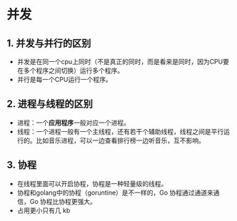# 并发

## 1. 并发与并行的区别
- 并发是在同一个cpu上同时（不是真正的同时，而是看来是同时，因为CPU要在多个程序之间切换）运行多个程序。
- 并行是每一个CPU运行一个程序。

## 2. 进程与线程的区别
- 进程：一个**应用程序**一般对应一个进程。
- 线程：一个进程一般有一个主线程，还有若干个辅助线程，线程之间是平行运行的。比如音乐进程，可以一边查看排行榜一边听音乐，互不影响。

## 3. 协程
- 在线程里面可以开启协程，协程是一种轻量级的线程。
- 协程和golang中的协程（goruntine）是不一样的，Go 协程通过通道来通信，Go 协程比协程更强大。
- 占用更小只有几 kb
